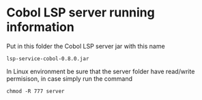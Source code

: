 <!---
 * Copyright (c) 2019 Broadcom.
 * The term "Broadcom" refers to Broadcom Inc. and/or its  * subsidiaries.
 *
 * This program and the accompanying materials are made
 * available under the terms of the Eclipse Public License * 2.0
 * which is available at
 * https://www.eclipse.org/legal/epl-2.0/
 *
 * SPDX-License-Identifier: EPL-2.0
 *
 * Contributors:
 *   Broadcom, Inc. - initial API and implementation
-->

# Cobol LSP server running information
Put in this folder the Cobol LSP server jar with this name

```
lsp-service-cobol-0.8.0.jar
```
In Linux environment be sure that the server folder have read/write permisison, in case simply run the command

```
chmod -R 777 server
```
